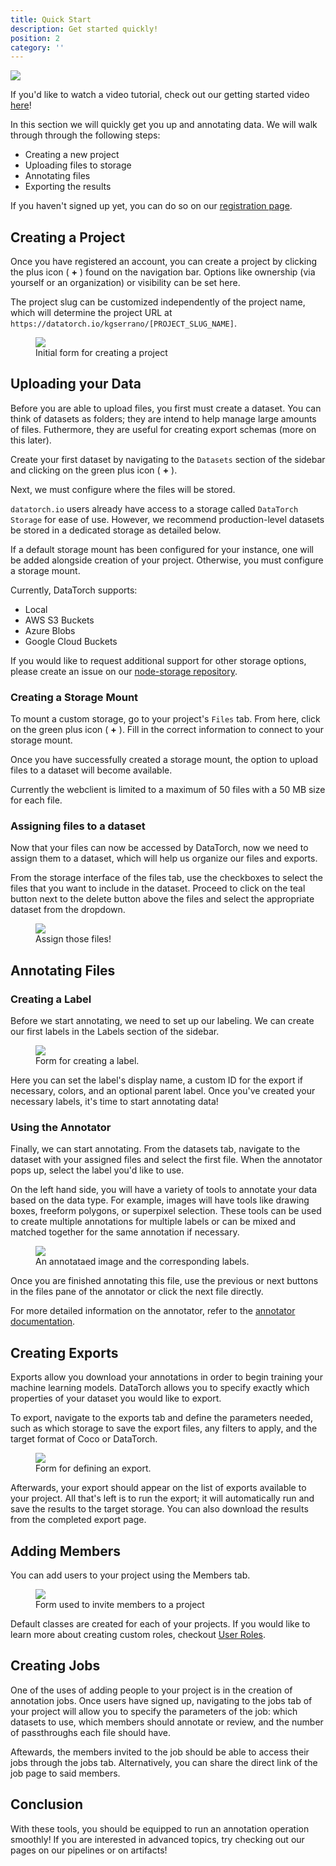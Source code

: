 ```yaml
---
title: Quick Start
description: Get started quickly!
position: 2
category: ''
---
```


<img src="/rocket.png" />

<alert>If you'd like to watch a video tutorial, check out our getting started video [here](https://www.youtube.com/watch?v=kM4O1HoyPDc)!</alert>

In this section we will quickly get you up and annotating data. We will walk through through the following steps:

- Creating a new project
- Uploading files to storage
- Annotating files
- Exporting the results

If you haven't signed up yet, you can do so on our [registration page](https://datatorch.io/auth?tab=register).

## Creating a Project

Once you have registered an account, you can create a project by clicking the
plus icon ( **+** ) found on the navigation bar. Options like ownership (via yourself or an organization) or visibility can be set here.

<alert>The project slug can be customized independently of the project name, which will determine the project URL at `https://datatorch.io/kgserrano/[PROJECT_SLUG_NAME]`.</alert>

<figure>
  <img src="/figures/getting-started/create-project.png" max-width="450px">
  <figcaption>Initial form for creating a project</figcaption>
</figure>

## Uploading your Data

Before you are able to upload files, you first must create a dataset. You can
think of datasets as folders; they are intend to help manage large amounts of files.
Futhermore, they are useful for creating export schemas (more on this
later).

Create your first dataset by navigating to the `Datasets` section of the sidebar and clicking on the green plus icon ( **+** ).

Next, we must configure where the files will be stored.

<alert>

`datatorch.io` users already have access to a storage called `DataTorch Storage` for ease of use. However, we recommend production-level
datasets be stored in a dedicated storage as detailed below.

</alert>

If a default storage mount has been configured for your instance,
one will be added alongside creation
of your project. Otherwise, you must configure a storage mount.

Currently, DataTorch supports:

- Local
- AWS S3 Buckets
- Azure Blobs
- Google Cloud Buckets

<alert type="warning">

If you would like to request additional support for other storage options,
please create an issue on our
[node-storage repository](https://github.com/datatorch/node-storage).

</alert>

### Creating a Storage Mount

To mount a custom storage, go to your project's `Files` tab. From
here, click on the green plus icon ( **+** ). Fill in the correct
information to connect to your storage mount.

Once you have successfully created a storage mount, the option to upload files
to a dataset will become available.

<alert type="warning">

Currently the webclient is limited to a
maximum of 50 files with a 50 MB size for each file.

</alert>

### Assigning files to a dataset

Now that your files can now be accessed by DataTorch, now we need to
assign them to a dataset, which will help us organize our files
and exports.

From the storage interface of the files tab, use the checkboxes to select
the files that you want to include in the dataset. Proceed to click on the
teal button next to the delete button above the files and select the appropriate
dataset from the dropdown.

<figure>
  <img src="/figures/getting-started/dataset-assign.png" max-width="450px">
  <figcaption>Assign those files!</figcaption>
</figure>

## Annotating Files

### Creating a Label

Before we start annotating, we need to set up our labeling. We can
create our first labels in the Labels section of the sidebar.

<figure>
  <img src="/figures/getting-started/test-label.png" max-width="450px">
  <figcaption>Form for creating a label.</figcaption>
</figure>

Here you can set the label's display name, a custom ID for the export if necessary,
colors, and an optional parent label. Once you've created your necessary labels, it's
time to start annotating data!

### Using the Annotator

Finally, we can start annotating. From the datasets tab, navigate to the dataset with
your assigned files and select the first file. When the annotator pops up, select the
label you'd like to use.

On the left hand side, you will have a variety of tools to annotate your data based on
the data type. For example, images will have tools like drawing boxes, freeform polygons,
or superpixel selection. These tools can be used to create multiple annotations for multiple
labels or can be mixed and matched together for the same annotation if necessary.

<figure>
  <img src="/figures/getting-started/annotator-labels.png" max-width="450px">
  <figcaption>An annotataed image and the corresponding labels.</figcaption>
</figure>

Once you are finished annotating this file, use the previous or next buttons in the files pane
of the annotator or click the next file directly.

For more detailed information on the annotator, refer to the [annotator documentation](/annotator/introduction).

## Creating Exports

Exports allow you download your annotations in order to begin training your
machine learning models. DataTorch allows you to specify exactly which
properties of your dataset you would like to export.

To export, navigate to the exports tab and define the parameters needed, such as
which storage to save the export files, any filters to apply, and the target format of
Coco or DataTorch.

<figure>
  <img src="/figures/getting-started/export.png" max-width="450px">
  <figcaption>Form for defining an export.</figcaption>
</figure>

Afterwards, your export should appear on the list of exports available to your project. All that's left
is to run the export; it will automatically run and save the results to the target storage. You can also
download the results from the completed export page.

## Adding Members

You can add users to your project using the Members tab.

<figure>
  <img src="/figures/getting-started/invite-members.png" max-width="320px">
  <figcaption>Form used to invite members to a project</figcaption>
</figure>

Default classes are created for each of your projects. If you would like to
learn more about creating custom roles, checkout [User
Roles](/projects.html#user-roles).

## Creating Jobs

One of the uses of adding people to your project is in the creation of annotation
jobs. Once users have signed up, navigating to the jobs tab of your project will
allow you to specify the parameters of the job: which datasets to use, which members
should annotate or review, and the number of passthroughs each file should have.

Aftewards, the members invited to the job should be able to access their jobs through the jobs tab.
Alternatively, you can share the direct link of the job page to said members.

## Conclusion

With these tools, you should be equipped to run an annotation operation smoothly! If
you are interested in advanced topics, try checking out our pages on our pipelines or
on artifacts!

